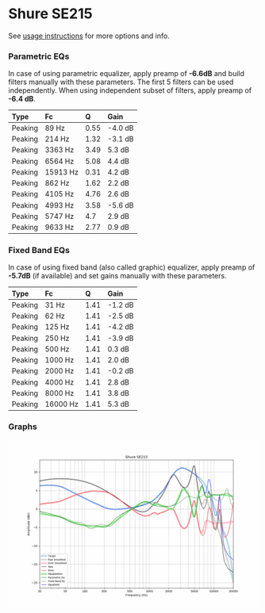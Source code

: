 # Shure SE215
See [usage instructions](https://github.com/jaakkopasanen/AutoEq#usage) for more options and info.

### Parametric EQs
In case of using parametric equalizer, apply preamp of **-6.6dB** and build filters manually
with these parameters. The first 5 filters can be used independently.
When using independent subset of filters, apply preamp of **-6.4 dB**.

| Type    | Fc       |    Q | Gain    |
|:--------|:---------|:-----|:--------|
| Peaking | 89 Hz    | 0.55 | -4.0 dB |
| Peaking | 214 Hz   | 1.32 | -3.1 dB |
| Peaking | 3363 Hz  | 3.49 | 5.3 dB  |
| Peaking | 6564 Hz  | 5.08 | 4.4 dB  |
| Peaking | 15913 Hz | 0.31 | 4.2 dB  |
| Peaking | 862 Hz   | 1.62 | 2.2 dB  |
| Peaking | 4105 Hz  | 4.76 | 2.6 dB  |
| Peaking | 4993 Hz  | 3.58 | -5.6 dB |
| Peaking | 5747 Hz  | 4.7  | 2.9 dB  |
| Peaking | 9633 Hz  | 2.77 | 0.9 dB  |

### Fixed Band EQs
In case of using fixed band (also called graphic) equalizer, apply preamp of **-5.7dB**
(if available) and set gains manually with these parameters.

| Type    | Fc       |    Q | Gain    |
|:--------|:---------|:-----|:--------|
| Peaking | 31 Hz    | 1.41 | -1.2 dB |
| Peaking | 62 Hz    | 1.41 | -2.5 dB |
| Peaking | 125 Hz   | 1.41 | -4.2 dB |
| Peaking | 250 Hz   | 1.41 | -3.9 dB |
| Peaking | 500 Hz   | 1.41 | 0.3 dB  |
| Peaking | 1000 Hz  | 1.41 | 2.0 dB  |
| Peaking | 2000 Hz  | 1.41 | -0.2 dB |
| Peaking | 4000 Hz  | 1.41 | 2.8 dB  |
| Peaking | 8000 Hz  | 1.41 | 3.8 dB  |
| Peaking | 16000 Hz | 1.41 | 5.3 dB  |

### Graphs
![](./Shure%20SE215.png)